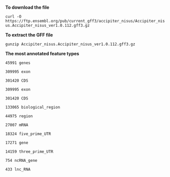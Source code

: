 

**To  download the file**  

```` curl -O https://ftp.ensembl.org/pub/current_gff3/accipiter_nisus/Accipiter_nisus.Accipiter_nisus_ver1.0.112.gff3.gz ````


**To extract the GFF file** 

 ```` gunzip Accipiter_nisus.Accipiter_nisus_ver1.0.112.gff3.gz ````


**The most annotated feature types**

```` 45991 genes ````

```` 309995 exon ````

```` 301420 CDS ````

```` 309995 exon ````

```` 301420 CDS ````

```` 133065 biological_region ```` 

```` 44975 region ````

```` 27007 mRNA ````

```` 18324 five_prime_UTR ```` 

```` 17271 gene ```` 

```` 14159 three_prime_UTR ````

```` 754 ncRNA_gene ````

```` 433 lnc_RNA ````








